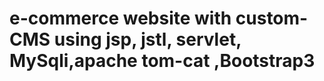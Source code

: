 #  e-commerce website with custom-CMS  using jsp, jstl, servlet, MySqli,apache tom-cat ,Bootstrap3 
